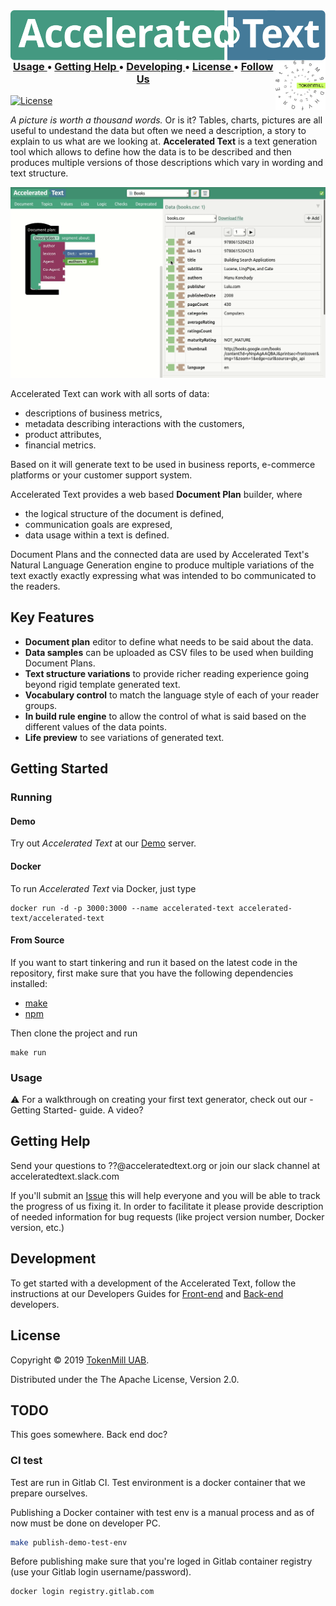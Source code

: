 <img style="height:80px;float: left" alt="Accelerated Text" src="docs/assets/accelerated-text-logo.svg"/>
<img style="height:80px;float: right" alt="TokenMill" src="docs/assets/tokenmill-logo.svg"/>

<div align="center"><a name="menu"></a>
  <h3>
    <a href="#usage">
      Usage
    </a>
    <span> • </span>
    <a href="#getting-help">
      Getting Help
    </a>
    <span> • </span>
    <a href="#developing">
      Developing
    </a>
    <span> • </span>
    <a href="#license">
      License
    </a>
    <span> • </span>
    <a href="https://twitter.com/tokenmill">
      Follow Us
    </a>
  </h4>
</div>


[![License](https://img.shields.io/badge/License-Apache%202.0-blue.svg)](https://opensource.org/licenses/Apache-2.0)


*A picture is worth a thousand words.* Or is it? Tables, charts, pictures are all useful to undestand the data but often 
we need a description, a story to explain to us what are we looking at. 
**Accelerated Text** is a text generation tool which allows to define how the data is to be described 
and then produces multiple versions of those descriptions which vary in wording and text structure.

![Accelerated Text Preview](docs/assets/preview.gif)


Accelerated Text can work with all sorts of data:

* descriptions of business metrics, 
* metadata describing interactions with the customers, 
* product attributes, 
* financial metrics.

Based on it will generate text to be used in business reports, e-commerce platforms or your customer support system.

Accelerated Text provides a web based **Document Plan** builder, where 
* the logical structure of the document is defined, 
* communication goals are expresed, 
* data usage within a text is defined.

Document Plans and the connected data are used by Accelerated Text's Natural Language Generation engine 
to produce multiple variations of the text exactly exactly expressing what was intended to bo communicated to the readers.

## Key Features

* **Document plan** editor to define what needs to be said about the data.
* **Data samples** can be uploaded as CSV files to be used when building Document Plans.
* **Text structure variations** to provide richer reading experience going beyond rigid template generated text.
* **Vocabulary control** to match the language style of each of your reader groups.
* **In build rule engine** to allow the control of what is said based on the different values of the data points.
* **Life preview** to see variations of generated text.


## Getting Started

### Running

#### Demo

Try out *Accelerated Text* at our [Demo](http://demo.acceleratedtext.org/) server.

#### Docker

To run *Accelerated Text* via Docker, just type

```
docker run -d -p 3000:3000 --name accelerated-text accelerated-text/accelerated-text
```

#### From Source

If you want to start tinkering and run it based on the latest code in the repository, first make sure that you have the following dependencies installed:

* [make](https://www.gnu.org/software/make/)
* [npm](https://nodejs.org )

Then clone the project and run

```
make run
```

### Usage

⚠️ For a walkthrough on creating your first text generator, check out our -Getting Started- guide. A video?

## Getting Help

Send your questions to ??@acceleratedtext.org or join our slack channel at acceleratedtext.slack.com

If you'll submit an [Issue](github/issues) this will help everyone and you will be able to track the progress of us fixing it. In order to facilitate it please provide description of needed information for bug requests (like project version number, Docker version, etc.)


## Development

To get started with a development of the Accelerated Text, follow the instructions at our Developers Guides for [Front-end](front-end/README.md) and [Back-end](docs/README-back-end.md) developers.

## License 

Copyright &copy; 2019 [TokenMill UAB](http://www.tokenmill.lt).

Distributed under the The Apache License, Version 2.0.


## TODO

This goes somewhere. Back end doc?

### CI test

Test are run in Gitlab CI. Test environment is a docker container that we prepare ourselves.

Publishing a Docker container with test env is a manual process and as of now must be done on developer PC.

```bash
make publish-demo-test-env
```

Before publishing make sure that you're loged in Gitlab container registry (use your Gitlab login username/password).

```bash
docker login registry.gitlab.com
```
